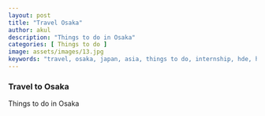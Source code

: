 ```yaml
---
layout: post
title: "Travel Osaka"
author: akul
description: "Things to do in Osaka"
categories: [ Things to do ]
image: assets/images/13.jpg
keywords: "travel, osaka, japan, asia, things to do, internship, hde, hennge"
---
```


### Travel to Osaka

Things to do in Osaka